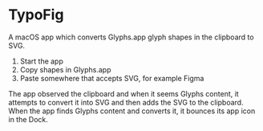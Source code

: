 # TypoFig

A macOS app which converts Glyphs.app glyph shapes in the clipboard to SVG.

1. Start the app
2. Copy shapes in Glyphs.app
3. Paste somewhere that accepts SVG, for example Figma

The app observed the clipboard and when it seems Glyphs content, it attempts to
convert it into SVG and then adds the SVG to the clipboard.
When the app finds Glyphs content and converts it, it bounces its app icon in the Dock.
